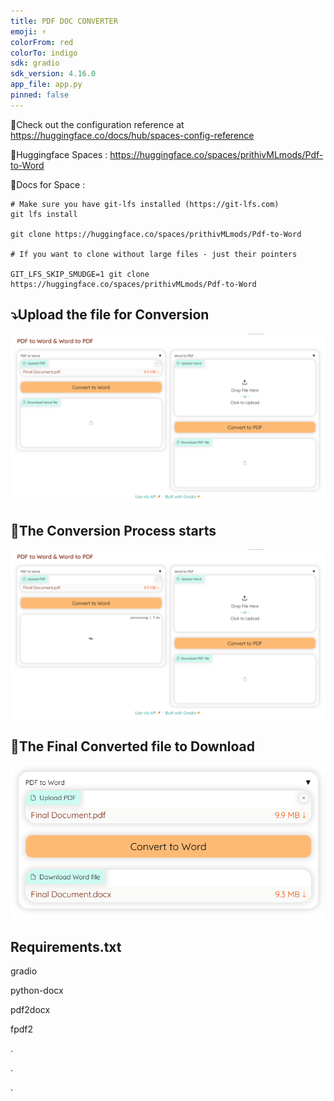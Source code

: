 ```yaml
---
title: PDF DOC CONVERTER
emoji: ⚡
colorFrom: red
colorTo: indigo
sdk: gradio
sdk_version: 4.16.0
app_file: app.py
pinned: false
---
```


🚀Check out the configuration reference at https://huggingface.co/docs/hub/spaces-config-reference

🚀Huggingface Spaces : https://huggingface.co/spaces/prithivMLmods/Pdf-to-Word

🚀Docs for Space : 

    # Make sure you have git-lfs installed (https://git-lfs.com)
    git lfs install
    
    git clone https://huggingface.co/spaces/prithivMLmods/Pdf-to-Word
    
    # If you want to clone without large files - just their pointers
    
    GIT_LFS_SKIP_SMUDGE=1 git clone https://huggingface.co/spaces/prithivMLmods/Pdf-to-Word

## ⤵️Upload the file for Conversion

![alt text](assets/pdf1.png)

## 📂The Conversion Process starts

![alt text](assets/pdf2.png)

## 🔽The Final Converted file to Download

![alt text](assets/pdf3.png)

## Requirements.txt
  gradio
  
  python-docx
  
  pdf2docx
  
  fpdf2

.

.

.
